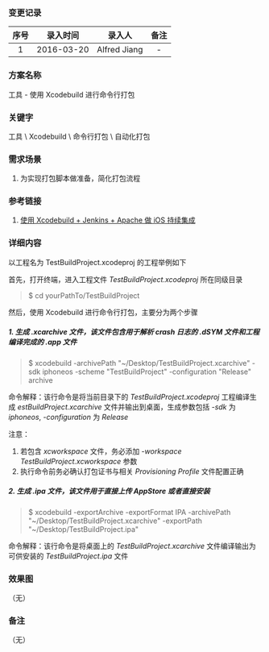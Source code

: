 ### 变更记录

| 序号 | 录入时间 | 录入人 | 备注 |
|:--------:|:--------:|:--------:|:--------:|
| 1 | 2016-03-20 | Alfred Jiang | - |

### 方案名称

工具 - 使用 Xcodebuild 进行命令行打包

### 关键字

工具 \ Xcodebuild \ 命令行打包 \ 自动化打包

### 需求场景

1. 为实现打包脚本做准备，简化打包流程

### 参考链接

1. [使用 Xcodebuild + Jenkins + Apache 做 iOS 持续集成](http://rannie.github.io/ios/2014/12/29/xcodebuild-jenkins-ci.html)

### 详细内容

以工程名为 TestBuildProject.xcodeproj 的工程举例如下

首先，打开终端，进入工程文件 *TestBuildProject.xcodeproj* 所在同级目录

>$ cd yourPathTo/TestBuildProject

然后，使用 Xcodebuild 进行命令行打包，主要分为两个步骤

##### 1. 生成 *.xcarchive* 文件，该文件包含用于解析 *crash* 日志的 *.dSYM* 文件和工程编译完成的 *.app* 文件

>$ xcodebuild -archivePath "~/Desktop/TestBuildProject.xcarchive" -sdk iphoneos -scheme "TestBuildProject" -configuration "Release" archive

命令解释：该行命令是将当前目录下的 *TestBuildProject.xcodeproj* 工程编译生成 *estBuildProject.xcarchive* 文件并输出到桌面，生成参数包括 *-sdk* 为 *iphoneos*, *-configuration* 为 *Release*

注意：

1. 若包含 *xcworkspace* 文件，务必添加 *-workspace TestBuildProject.xcworkspace* 参数
2. 执行命令前务必确认打包证书与相关 *Provisioning Profile* 文件配置正确

##### 2. 生成 *.ipa* 文件，该文件用于直接上传 *AppStore* 或者直接安装

>$ xcodebuild -exportArchive -exportFormat IPA -archivePath "~/Desktop/TestBuildProject.xcarchive" -exportPath "~/Desktop/TestBuildProject.ipa"

命令解释：该行命令是将桌面上的 *TestBuildProject.xcarchive* 文件编译输出为可供安装的 *TestBuildProject.ipa* 文件

### 效果图
（无）

### 备注
（无）
